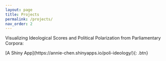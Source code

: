 ```yaml
---
layout: page
title: Projects
permalink: /projects/
nav_order: 2
---
```



Visualizing Ideological Scores and Political Polarization from Parliamentary Corpora:

<span class="fs-8">
[A Shiny App](https://annie-chen.shinyapps.io/poli-ideology/){: .btn}
</span> 





